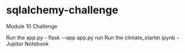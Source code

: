 # sqlalchemy-challenge
Module 10 Challenge

Run the app.py - flask  --app app.py run
Run the climate_starter.ipynb - Jupitor Notebook
